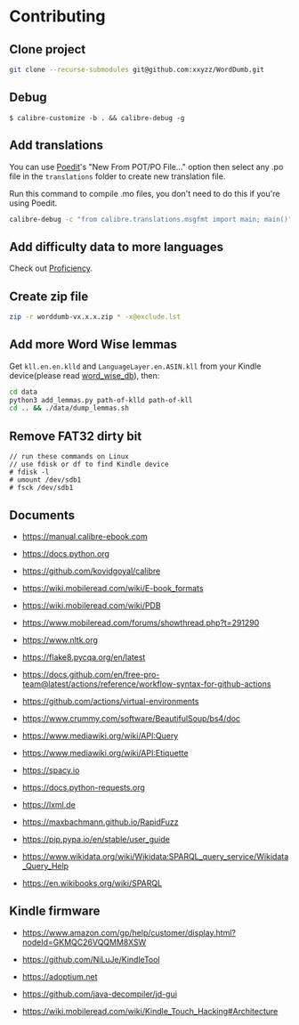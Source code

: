# Contributing

## Clone project

```bash
git clone --recurse-submodules git@github.com:xxyzz/WordDumb.git
```

## Debug

```
$ calibre-customize -b . && calibre-debug -g
```

## Add translations

You can use [Poedit](https://poedit.net)'s "New From POT/PO File..." option then select any .po file in the `translations` folder to create new translation file.

Run this command to compile .mo files, you don't need to do this if you're using Poedit.

```bash
calibre-debug -c "from calibre.translations.msgfmt import main; main()" translations/*.po
```

## Add difficulty data to more languages

Check out [Proficiency](https://github.com/xxyzz/Proficiency).

## Create zip file

```bash
zip -r worddumb-vx.x.x.zip * -x@exclude.lst
```

## Add more Word Wise lemmas

Get `kll.en.en.klld` and `LanguageLayer.en.ASIN.kll` from your Kindle device(please read [word\_wise\_db](./word_wise_db.md)), then:

```bash
cd data
python3 add_lemmas.py path-of-klld path-of-kll
cd .. && ./data/dump_lemmas.sh
```

## Remove FAT32 dirty bit

```
// run these commands on Linux
// use fdisk or df to find Kindle device
# fdisk -l
# umount /dev/sdb1
# fsck /dev/sdb1
```

## Documents

- https://manual.calibre-ebook.com

- https://docs.python.org

- https://github.com/kovidgoyal/calibre

- https://wiki.mobileread.com/wiki/E-book_formats

- https://wiki.mobileread.com/wiki/PDB

- https://www.mobileread.com/forums/showthread.php?t=291290

- https://www.nltk.org

- https://flake8.pycqa.org/en/latest

- https://docs.github.com/en/free-pro-team@latest/actions/reference/workflow-syntax-for-github-actions

- https://github.com/actions/virtual-environments

- https://www.crummy.com/software/BeautifulSoup/bs4/doc

- https://www.mediawiki.org/wiki/API:Query

- https://www.mediawiki.org/wiki/API:Etiquette

- https://spacy.io

- https://docs.python-requests.org

- https://lxml.de

- https://maxbachmann.github.io/RapidFuzz

- https://pip.pypa.io/en/stable/user_guide

- https://www.wikidata.org/wiki/Wikidata:SPARQL_query_service/Wikidata_Query_Help

- https://en.wikibooks.org/wiki/SPARQL

## Kindle firmware

- https://www.amazon.com/gp/help/customer/display.html?nodeId=GKMQC26VQQMM8XSW

- https://github.com/NiLuJe/KindleTool

- https://adoptium.net

- https://github.com/java-decompiler/jd-gui

- https://wiki.mobileread.com/wiki/Kindle_Touch_Hacking#Architecture
